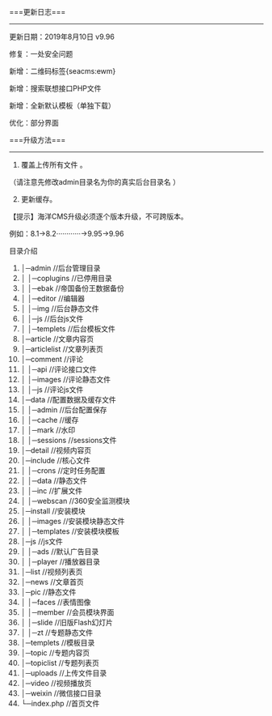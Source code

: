 ===更新日志=== 

------------------------------------- 

更新日期：2019年8月10日 v9.96

修复：一处安全问题

新增：二维码标签{seacms:ewm}

新增：搜索联想接口PHP文件

新增：全新默认模板（单独下载）

优化：部分界面





===升级方法=== 

------------------------------------- 

1. 覆盖上传所有文件 。

 （请注意先修改admin目录名为你的真实后台目录名 ）

2. 更新缓存。 



【提示】海洋CMS升级必须逐个版本升级，不可跨版本。 

例如：8.1->8.2············->9.95->9.96

目录介绍
01. │─admin //后台管理目录
02. │ │─coplugins //已停用目录
03. │ │─ebak //帝国备份王数据备份
04. │ │─editor //编辑器
05. │ │─img //后台静态文件
06. │ │─js //后台js文件
07. │ │─templets //后台模板文件
08. │─article //文章内容页
09. │─articlelist //文章列表页
10. │─comment //评论
11. │ │─api //评论接口文件
12. │ │─images //评论静态文件
13. │ │─js //评论js文件
14. │─data //配置数据及缓存文件
15. │ │─admin //后台配置保存
16. │ │─cache //缓存
17. │ │─mark //水印
18. │ │─sessions //sessions文件
19. │─detail //视频内容页
20. │─include //核心文件
21. │ │─crons //定时任务配置
22. │ │─data //静态文件
23. │ │─inc //扩展文件
24. │ │─webscan //360安全监测模块
25. │─install //安装模块
26. │ │─images //安装模块静态文件
27. │ │─templates //安装模块模板
28. │─js //js文件
29. │ │─ads //默认广告目录
30. │ │─player //播放器目录
31. │─list //视频列表页
32. │─news //文章首页
33. │─pic //静态文件
34. │ │─faces //表情图像
35. │ │─member //会员模块界面
36. │ │─slide //旧版Flash幻灯片
37. │ │─zt //专题静态文件
38. │─templets //模板目录
39. │─topic //专题内容页
40. │─topiclist //专题列表页
41. │─uploads //上传文件目录
42. │─video //视频播放页
43. │─weixin //微信接口目录
44. └─index.php //首页文件